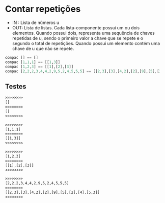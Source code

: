 # Contar repetições

- IN : Lista de números u
- OUT: Lista de listas. Cada lista-componente possui um ou dois elementos. Quando possui dois, representa uma sequência de chaves repetidas de u, sendo o primeiro valor a chave que se repete e o segundo o total de repetições. Quando possui um elemento contém uma chave de u que não se repete.

```hs
compac [] == []
compac [1,1,1] == [[1,3]]
compac [1,2,3] == [[1],[2],[3]]
compac [2,2,2,3,4,4,2,9,5,2,4,5,5,5] == [[2,3],[3],[4,2],[2],[9],[5],[2],[4],[5,3]]
```

## Testes

```txt
>>>>>>>>
[]
========
[]
<<<<<<<<

>>>>>>>>
[1,1,1]
========
[[1,3]]
<<<<<<<<

>>>>>>>>
[1,2,3]
========
[[1],[2],[3]]
<<<<<<<<

>>>>>>>>
[2,2,2,3,4,4,2,9,5,2,4,5,5,5]
========
[[2,3],[3],[4,2],[2],[9],[5],[2],[4],[5,3]]
<<<<<<<<

```
